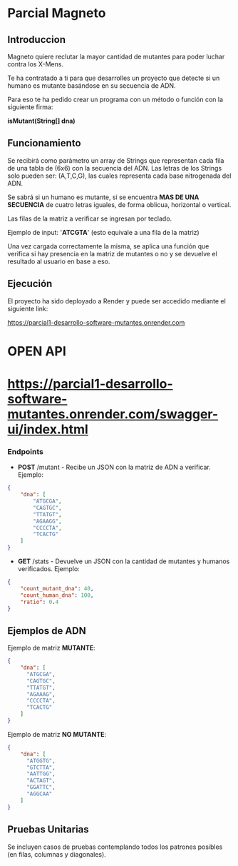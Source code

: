 # Parcial Magneto

## Introduccion
Magneto quiere reclutar la mayor cantidad de mutantes para poder luchar contra los X-Mens.

Te ha contratado a ti para que desarrolles un proyecto que detecte si un humano es mutante basándose en su secuencia de ADN.

Para eso te ha pedido crear un programa con un método o función con la siguiente firma:

**isMutant(String[] dna)**

## Funcionamiento

Se recibirá como parámetro un array de Strings que representan cada fila de una tabla de (6x6) con la secuencia del ADN. Las letras de los Strings solo pueden ser: (A,T,C,G), las cuales representa cada base nitrogenada del ADN.

Se sabrá si un humano es mutante, si se encuentra **MAS DE UNA SECUENCIA** de cuatro letras iguales, de forma oblicua, horizontal o vertical.

Las filas de la matriz a verificar se ingresan por teclado.

Ejemplo de input: '**ATCGTA**' (esto equivale a una fila de la matriz)

Una vez cargada correctamente la misma, se aplica una función que verifica si hay presencia en la matriz de mutantes o no y se devuelve el resultado al usuario en base a eso.

## Ejecución

El proyecto ha sido deployado a Render y puede ser accedido mediante el siguiente link:

https://parcial1-desarrollo-software-mutantes.onrender.com

# OPEN API

# https://parcial1-desarrollo-software-mutantes.onrender.com/swagger-ui/index.html

### Endpoints

- **POST** /mutant - Recibe un JSON con la matriz de ADN a verificar. Ejemplo:

```json
{
    "dna": [
        "ATGCGA",
        "CAGTGC",
        "TTATGT",
        "AGAAGG",
        "CCCCTA",
        "TCACTG"
    ]
}
```
- **GET** /stats - Devuelve un JSON con la cantidad de mutantes y humanos verificados. Ejemplo:

```json
{
    "count_mutant_dna": 40,
    "count_human_dna": 100,
    "ratio": 0.4
}
```

## Ejemplos de ADN

Ejemplo de matriz **MUTANTE**:

```json
{
    "dna": [
      "ATGCGA",
      "CAGTGC",
      "TTATGT",
      "AGAAAG",
      "CCCCTA",
      "TCACTG"
    ]
}
```

Ejemplo de matriz **NO MUTANTE**:

```json
{
    "dna": [
      "ATGGTG",
      "GTCTTA",
      "AATTGG",
      "ACTAGT",
      "GGATTC", 
      "AGGCAA"
    ]
}
```

## Pruebas Unitarias

Se incluyen casos de pruebas contemplando todos los patrones posibles (en filas, columnas y diagonales).
